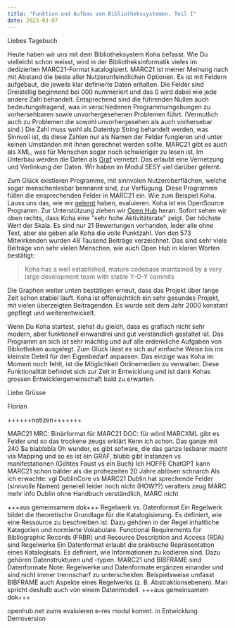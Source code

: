 ```yaml
---
title: "Funktion und Aufbau von Bibliothekssystemen, Teil I"
date: 2023-03-07
---
```


Liebes Tagebuch

Heute haben wir uns mit dem Bibliotheksystem Koha befasst. 
Wie Du vielleicht schon weisst, wird in der Bibliotheksinformatik vieles im dedizierten MARC21-Format katalogisiert.
MARC21 ist meiner Meinung nach mit Abstand die beste aller Nutzerunfeindlichen Optionen.
Es ist mit Feldern aufgebaut, die jeweils klar definierte Daten erhalten.
Die Felder sind Dreistellig beginnend bei 000 nummeriert und das 0 wird dabei wie jede andere Zahl behandelt. 
Entsprechend sind die führenden Nullen auch bedeutungstragend, was in verschiedenen Programmumgebungen zu vorhersehbaren sowie unvorhergesehenen Problemen führt.
(Vermutlich auch zu Problemen die sowohl unvorhergesehen als auch vorhersebar sind.)
Die Zahl muss wohl als Datentyp String behandelt werden, was Sinnvoll ist, da diese Zahlen nur als Namen der Felder fungieren und unter keinen Umständen mit ihnen gerechnet werden sollte. 
MARC21 gibt es auch als XML, was für Menschen sogar noch schwieriger zu lesen ist. 
Im Unterbau werden die Daten als [Graf](https://de.wikipedia.org/wiki/Graphdatenbank) vernetzt.
Das erlaubt eine Vernetzung und Verlinkung der Daten. Wir haben im Modul SESY viel darüber gelernt.

Zum Glück existieren Programme, mit sinnvolen Nutzeroberflächen, welche sogar menschenlesbar bennannt sind, zur Verfügung.
Diese Programme füllen die ensprechenden Felder in MARC21 ein.
Wie zum Beispiel Koha.
Lauss uns das, wie wir [gelernt](https://florian896.github.io/lerntagebuch-bain/2023/02/28/OpenRefine.html) haben, evaluieren.
Koha ist ein OpenSource Programm.
Zur Unterstützung ziehen wir [Open Hub](https://openhub.net/p/koha) heran.
Sofort sehen wir oben rechts, dass Koha eine "sehr hohe Aktivitätsrate" zeigt.
Der höchste Wert der Skala.
Es sind nur 21 Bewertungen vorhanden, leder alle ohne Text, aber sie geben alle Koha die volle Punktzahl.
Von den 573 Mitwirkenden wurden 48 Tausend Beiträge verzeichnet.
Das sind sehr viele Beiträge von sehr vielen Menschen, wie auch Open Hub in klaren Worten bestätigt:

> Koha has a well established, mature codebase maintained by a very large development team with stable Y-O-Y commits

Die Graphen weiter unten bestätigen erneut, dass das Projekt über lange Zeit schon stabiel läuft.
Koha ist offensichtlich ein sehr gesundes Projekt, mit vielen überzeigten Beitragenden.
Es wurde seit dem Jahr 2000 konstant gepflegt und weiterentwickelt.

Wenn Du Koha startest, siehst du gleich, dass es grafisch nicht sehr modern, aber funktionell einwandrei und gut verständlich gestaltet ist.
Das Programm an sich ist sehr mächtig und auf alle erdenkliche Aufgaben von Bibliotheken ausgelegt.
Zum Glück lässt es sich auf einfache Weise bis ins kleinste Deteil für den Eigenbedarf anpassen. 
Das einzige was Koha im Moment noch fehlt, ist die Möglichkeit Onlinemedien zu verwalten.
Diese Funktionalität befindet sich zur Zeit in Entwicklung und ist dank Kohas grossen Entwicklergemeinschaft bald zu erwarten.

Liebe Grüsse

Florian

++++++notizen+++++++

MARC21
MRC: Binärformat für MARC21
DOC: für wörd
MARCXML gibt es
Felder und so das trockene zeugs erklärt
Kenn ich schon. Das ganze mit 240 $a blablabla
Oh wunder, es gibt sofware, die das ganze lesbarer macht via Mapping und so 
es ist ein GRAF, blubb
gibt instanzen vs manifestationen (Göhtes Faust vs ein Buch)
Ich HOFFE ChatGPT kann MARC21 schon bälder als die prohezeiten 20 Jahre ablösen
schnarch
Als ich erwachte:
vgl DublinCore vs MARC21
Dublin hat sprechende Felder (sinnvolle Namen)
generell leider noch nicht (HOW??) veralters zeug
 MARC mehr info
Dublin ohne Handbuch verständlich, MARC nicht

+++aus gemeinsamem dok+++
Regelwerk vs. Datenformat
Ein Regelwerk bildet die theoretische Grundlage für die Katalogisierung. Es definiert, wie eine Ressource zu beschreiben ist. Dazu gehören in der Regel inhaltliche Kategorien und normierte Vokabulare.
Functional Requirements for Bibliographic Records (FRBR) und Resource Description and Access (RDA) sind Regelwerke
Ein Datenformat erlaubt die praktische Repräsentation eines Katalogisats. Es definiert, wie Informationen zu kodieren sind. Dazu gehören Datenstrukturen und -typen.
MARC21 und BIBFRAME sind Datenformate
Note:
Regelwerke und Datenformate ergänzen einander und sind nicht immer trennscharf zu unterscheiden. Beispielsweise umfasst BIBFRAME auch Aspekte eines Regelwerks (z. B. Abstraktionsebenen). Man spricht deshalb auch von einem Datenmodell.
+++aus gemeinsamem dok+++

openhub.net zums evaluieren
e-res modul kommt. in Entwicklung
Demoversion
